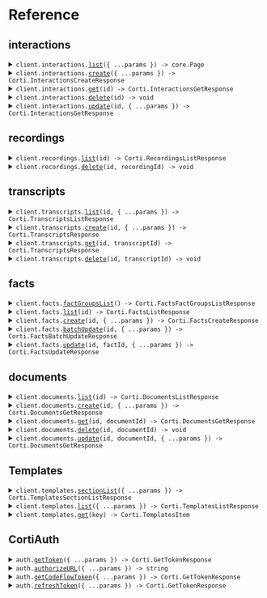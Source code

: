 # Reference

## interactions

<details><summary><code>client.interactions.<a href="/src/api/resources/interactions/client/Client.ts">list</a>({ ...params }) -> core.Page<Corti.InteractionsGetResponse></code></summary>
<dl>
<dd>

#### 📝 Description

<dl>
<dd>

<dl>
<dd>

Lists all existing interactions. Results can be filtered by encounter status and patient identifier.

</dd>
</dl>
</dd>
</dl>

#### 🔌 Usage

<dl>
<dd>

<dl>
<dd>

```typescript
const response = await client.interactions.list();
for await (const item of response) {
    console.log(item);
}

// Or you can manually iterate page-by-page
const page = await client.interactions.list();
while (page.hasNextPage()) {
    page = page.getNextPage();
}
```

</dd>
</dl>
</dd>
</dl>

#### ⚙️ Parameters

<dl>
<dd>

<dl>
<dd>

**request:** `Corti.InteractionsListRequest`

</dd>
</dl>

<dl>
<dd>

**requestOptions:** `Interactions.RequestOptions`

</dd>
</dl>
</dd>
</dl>

</dd>
</dl>
</details>

<details><summary><code>client.interactions.<a href="/src/api/resources/interactions/client/Client.ts">create</a>({ ...params }) -> Corti.InteractionsCreateResponse</code></summary>
<dl>
<dd>

#### 📝 Description

<dl>
<dd>

<dl>
<dd>

Creates a new interaction.

</dd>
</dl>
</dd>
</dl>

#### 🔌 Usage

<dl>
<dd>

<dl>
<dd>

```typescript
await client.interactions.create({
    encounter: {
        identifier: "identifier",
        status: "planned",
        type: "first_consultation",
    },
});
```

</dd>
</dl>
</dd>
</dl>

#### ⚙️ Parameters

<dl>
<dd>

<dl>
<dd>

**request:** `Corti.InteractionsCreateRequest`

</dd>
</dl>

<dl>
<dd>

**requestOptions:** `Interactions.RequestOptions`

</dd>
</dl>
</dd>
</dl>

</dd>
</dl>
</details>

<details><summary><code>client.interactions.<a href="/src/api/resources/interactions/client/Client.ts">get</a>(id) -> Corti.InteractionsGetResponse</code></summary>
<dl>
<dd>

#### 📝 Description

<dl>
<dd>

<dl>
<dd>

Retrieves a previously recorded interaction by its unique identifier (interaction ID).

</dd>
</dl>
</dd>
</dl>

#### 🔌 Usage

<dl>
<dd>

<dl>
<dd>

```typescript
await client.interactions.get("f47ac10b-58cc-4372-a567-0e02b2c3d479");
```

</dd>
</dl>
</dd>
</dl>

#### ⚙️ Parameters

<dl>
<dd>

<dl>
<dd>

**id:** `Corti.Uuid` — The unique identifier of the interaction. Must be a valid UUID.

</dd>
</dl>

<dl>
<dd>

**requestOptions:** `Interactions.RequestOptions`

</dd>
</dl>
</dd>
</dl>

</dd>
</dl>
</details>

<details><summary><code>client.interactions.<a href="/src/api/resources/interactions/client/Client.ts">delete</a>(id) -> void</code></summary>
<dl>
<dd>

#### 📝 Description

<dl>
<dd>

<dl>
<dd>

Deletes an existing interaction.

</dd>
</dl>
</dd>
</dl>

#### 🔌 Usage

<dl>
<dd>

<dl>
<dd>

```typescript
await client.interactions.delete("f47ac10b-58cc-4372-a567-0e02b2c3d479");
```

</dd>
</dl>
</dd>
</dl>

#### ⚙️ Parameters

<dl>
<dd>

<dl>
<dd>

**id:** `Corti.Uuid` — The unique identifier of the interaction. Must be a valid UUID.

</dd>
</dl>

<dl>
<dd>

**requestOptions:** `Interactions.RequestOptions`

</dd>
</dl>
</dd>
</dl>

</dd>
</dl>
</details>

<details><summary><code>client.interactions.<a href="/src/api/resources/interactions/client/Client.ts">update</a>(id, { ...params }) -> Corti.InteractionsGetResponse</code></summary>
<dl>
<dd>

#### 📝 Description

<dl>
<dd>

<dl>
<dd>

Modifies an existing interaction by updating specific fields without overwriting the entire record.

</dd>
</dl>
</dd>
</dl>

#### 🔌 Usage

<dl>
<dd>

<dl>
<dd>

```typescript
await client.interactions.update("f47ac10b-58cc-4372-a567-0e02b2c3d479");
```

</dd>
</dl>
</dd>
</dl>

#### ⚙️ Parameters

<dl>
<dd>

<dl>
<dd>

**id:** `Corti.Uuid` — The unique identifier of the interaction. Must be a valid UUID.

</dd>
</dl>

<dl>
<dd>

**request:** `Corti.InteractionsUpdateRequest`

</dd>
</dl>

<dl>
<dd>

**requestOptions:** `Interactions.RequestOptions`

</dd>
</dl>
</dd>
</dl>

</dd>
</dl>
</details>

## recordings

<details><summary><code>client.recordings.<a href="/src/api/resources/recordings/client/Client.ts">list</a>(id) -> Corti.RecordingsListResponse</code></summary>
<dl>
<dd>

#### 📝 Description

<dl>
<dd>

<dl>
<dd>

Retrieve a list of recordings for a given interaction.

</dd>
</dl>
</dd>
</dl>

#### 🔌 Usage

<dl>
<dd>

<dl>
<dd>

```typescript
await client.recordings.list("f47ac10b-58cc-4372-a567-0e02b2c3d479");
```

</dd>
</dl>
</dd>
</dl>

#### ⚙️ Parameters

<dl>
<dd>

<dl>
<dd>

**id:** `Corti.Uuid` — The unique identifier of the interaction. Must be a valid UUID.

</dd>
</dl>

<dl>
<dd>

**requestOptions:** `Recordings.RequestOptions`

</dd>
</dl>
</dd>
</dl>

</dd>
</dl>
</details>

<details><summary><code>client.recordings.<a href="/src/api/resources/recordings/client/Client.ts">delete</a>(id, recordingId) -> void</code></summary>
<dl>
<dd>

#### 📝 Description

<dl>
<dd>

<dl>
<dd>

Delete a specific recording for a given interaction.

</dd>
</dl>
</dd>
</dl>

#### 🔌 Usage

<dl>
<dd>

<dl>
<dd>

```typescript
await client.recordings.delete("f47ac10b-58cc-4372-a567-0e02b2c3d479", "f47ac10b-58cc-4372-a567-0e02b2c3d479");
```

</dd>
</dl>
</dd>
</dl>

#### ⚙️ Parameters

<dl>
<dd>

<dl>
<dd>

**id:** `Corti.Uuid` — The unique identifier of the interaction. Must be a valid UUID.

</dd>
</dl>

<dl>
<dd>

**recordingId:** `Corti.Uuid` — The unique identifier of the recording. Must be a valid UUID.

</dd>
</dl>

<dl>
<dd>

**requestOptions:** `Recordings.RequestOptions`

</dd>
</dl>
</dd>
</dl>

</dd>
</dl>
</details>

## transcripts

<details><summary><code>client.transcripts.<a href="/src/api/resources/transcripts/client/Client.ts">list</a>(id, { ...params }) -> Corti.TranscriptsListResponse</code></summary>
<dl>
<dd>

#### 📝 Description

<dl>
<dd>

<dl>
<dd>

Retrieves a list of transcripts for a given interaction.

</dd>
</dl>
</dd>
</dl>

#### 🔌 Usage

<dl>
<dd>

<dl>
<dd>

```typescript
await client.transcripts.list("f47ac10b-58cc-4372-a567-0e02b2c3d479");
```

</dd>
</dl>
</dd>
</dl>

#### ⚙️ Parameters

<dl>
<dd>

<dl>
<dd>

**id:** `Corti.Uuid` — The unique identifier of the interaction. Must be a valid UUID.

</dd>
</dl>

<dl>
<dd>

**request:** `Corti.TranscriptsListRequest`

</dd>
</dl>

<dl>
<dd>

**requestOptions:** `Transcripts.RequestOptions`

</dd>
</dl>
</dd>
</dl>

</dd>
</dl>
</details>

<details><summary><code>client.transcripts.<a href="/src/api/resources/transcripts/client/Client.ts">create</a>(id, { ...params }) -> Corti.TranscriptsResponse</code></summary>
<dl>
<dd>

#### 📝 Description

<dl>
<dd>

<dl>
<dd>

Creates a new transcript for an interaction.

</dd>
</dl>
</dd>
</dl>

#### 🔌 Usage

<dl>
<dd>

<dl>
<dd>

```typescript
await client.transcripts.create("f47ac10b-58cc-4372-a567-0e02b2c3d479", {
    recordingId: "f47ac10b-58cc-4372-a567-0e02b2c3d479",
    primaryLanguage: "en",
    modelName: "base",
});
```

</dd>
</dl>
</dd>
</dl>

#### ⚙️ Parameters

<dl>
<dd>

<dl>
<dd>

**id:** `Corti.Uuid` — The unique identifier of the interaction. Must be a valid UUID.

</dd>
</dl>

<dl>
<dd>

**request:** `Corti.TranscriptsCreateRequest`

</dd>
</dl>

<dl>
<dd>

**requestOptions:** `Transcripts.RequestOptions`

</dd>
</dl>
</dd>
</dl>

</dd>
</dl>
</details>

<details><summary><code>client.transcripts.<a href="/src/api/resources/transcripts/client/Client.ts">get</a>(id, transcriptId) -> Corti.TranscriptsResponse</code></summary>
<dl>
<dd>

#### 📝 Description

<dl>
<dd>

<dl>
<dd>

Retrieves the transcript for a specific interaction.

</dd>
</dl>
</dd>
</dl>

#### 🔌 Usage

<dl>
<dd>

<dl>
<dd>

```typescript
await client.transcripts.get("f47ac10b-58cc-4372-a567-0e02b2c3d479", "f47ac10b-58cc-4372-a567-0e02b2c3d479");
```

</dd>
</dl>
</dd>
</dl>

#### ⚙️ Parameters

<dl>
<dd>

<dl>
<dd>

**id:** `Corti.Uuid` — The unique identifier of the interaction. Must be a valid UUID.

</dd>
</dl>

<dl>
<dd>

**transcriptId:** `Corti.Uuid` — The unique identifier of the transcript. Must be a valid UUID.

</dd>
</dl>

<dl>
<dd>

**requestOptions:** `Transcripts.RequestOptions`

</dd>
</dl>
</dd>
</dl>

</dd>
</dl>
</details>

<details><summary><code>client.transcripts.<a href="/src/api/resources/transcripts/client/Client.ts">delete</a>(id, transcriptId) -> void</code></summary>
<dl>
<dd>

#### 📝 Description

<dl>
<dd>

<dl>
<dd>

Deletes a specific transcript associated with an interaction.

</dd>
</dl>
</dd>
</dl>

#### 🔌 Usage

<dl>
<dd>

<dl>
<dd>

```typescript
await client.transcripts.delete("f47ac10b-58cc-4372-a567-0e02b2c3d479", "f47ac10b-58cc-4372-a567-0e02b2c3d479");
```

</dd>
</dl>
</dd>
</dl>

#### ⚙️ Parameters

<dl>
<dd>

<dl>
<dd>

**id:** `Corti.Uuid` — The unique identifier of the interaction. Must be a valid UUID.

</dd>
</dl>

<dl>
<dd>

**transcriptId:** `Corti.Uuid` — The unique identifier of the transcript. Must be a valid UUID.

</dd>
</dl>

<dl>
<dd>

**requestOptions:** `Transcripts.RequestOptions`

</dd>
</dl>
</dd>
</dl>

</dd>
</dl>
</details>

## facts

<details><summary><code>client.facts.<a href="/src/api/resources/facts/client/Client.ts">factGroupsList</a>() -> Corti.FactsFactGroupsListResponse</code></summary>
<dl>
<dd>

#### 🔌 Usage

<dl>
<dd>

<dl>
<dd>

```typescript
await client.facts.factGroupsList();
```

</dd>
</dl>
</dd>
</dl>

#### ⚙️ Parameters

<dl>
<dd>

<dl>
<dd>

**requestOptions:** `Facts.RequestOptions`

</dd>
</dl>
</dd>
</dl>

</dd>
</dl>
</details>

<details><summary><code>client.facts.<a href="/src/api/resources/facts/client/Client.ts">list</a>(id) -> Corti.FactsListResponse</code></summary>
<dl>
<dd>

#### 📝 Description

<dl>
<dd>

<dl>
<dd>

Retrieves a list of facts for a given interaction.

</dd>
</dl>
</dd>
</dl>

#### 🔌 Usage

<dl>
<dd>

<dl>
<dd>

```typescript
await client.facts.list("f47ac10b-58cc-4372-a567-0e02b2c3d479");
```

</dd>
</dl>
</dd>
</dl>

#### ⚙️ Parameters

<dl>
<dd>

<dl>
<dd>

**id:** `Corti.Uuid` — The unique identifier of the interaction. Must be a valid UUID.

</dd>
</dl>

<dl>
<dd>

**requestOptions:** `Facts.RequestOptions`

</dd>
</dl>
</dd>
</dl>

</dd>
</dl>
</details>

<details><summary><code>client.facts.<a href="/src/api/resources/facts/client/Client.ts">create</a>(id, { ...params }) -> Corti.FactsCreateResponse</code></summary>
<dl>
<dd>

#### 📝 Description

<dl>
<dd>

<dl>
<dd>

Adds new facts to an interaction.

</dd>
</dl>
</dd>
</dl>

#### 🔌 Usage

<dl>
<dd>

<dl>
<dd>

```typescript
await client.facts.create("f47ac10b-58cc-4372-a567-0e02b2c3d479", {
    facts: [
        {
            text: "text",
            group: "other",
        },
    ],
});
```

</dd>
</dl>
</dd>
</dl>

#### ⚙️ Parameters

<dl>
<dd>

<dl>
<dd>

**id:** `Corti.Uuid` — The unique identifier of the interaction. Must be a valid UUID.

</dd>
</dl>

<dl>
<dd>

**request:** `Corti.FactsCreateRequest`

</dd>
</dl>

<dl>
<dd>

**requestOptions:** `Facts.RequestOptions`

</dd>
</dl>
</dd>
</dl>

</dd>
</dl>
</details>

<details><summary><code>client.facts.<a href="/src/api/resources/facts/client/Client.ts">batchUpdate</a>(id, { ...params }) -> Corti.FactsBatchUpdateResponse</code></summary>
<dl>
<dd>

#### 📝 Description

<dl>
<dd>

<dl>
<dd>

Updates multiple facts associated with an interaction. If the interaction `status = "in progress"`, the updated facts will be sent to the client over WebSocket.

</dd>
</dl>
</dd>
</dl>

#### 🔌 Usage

<dl>
<dd>

<dl>
<dd>

```typescript
await client.facts.batchUpdate("f47ac10b-58cc-4372-a567-0e02b2c3d479", {
    facts: [
        {
            factId: "f47ac10b-58cc-4372-a567-0e02b2c3d479",
        },
    ],
});
```

</dd>
</dl>
</dd>
</dl>

#### ⚙️ Parameters

<dl>
<dd>

<dl>
<dd>

**id:** `Corti.Uuid` — The unique identifier of the interaction. Must be a valid UUID.

</dd>
</dl>

<dl>
<dd>

**request:** `Corti.FactsBatchUpdateRequest`

</dd>
</dl>

<dl>
<dd>

**requestOptions:** `Facts.RequestOptions`

</dd>
</dl>
</dd>
</dl>

</dd>
</dl>
</details>

<details><summary><code>client.facts.<a href="/src/api/resources/facts/client/Client.ts">update</a>(id, factId, { ...params }) -> Corti.FactsUpdateResponse</code></summary>
<dl>
<dd>

#### 📝 Description

<dl>
<dd>

<dl>
<dd>

Updates an existing fact within a specific interaction. If the interaction `status = "in progress"`, the updated fact will be sent to the client via WebSocket. To discard a fact, simply set `discarded = true`.

</dd>
</dl>
</dd>
</dl>

#### 🔌 Usage

<dl>
<dd>

<dl>
<dd>

```typescript
await client.facts.update("f47ac10b-58cc-4372-a567-0e02b2c3d479", "f47ac10b-58cc-4372-a567-0e02b2c3d479");
```

</dd>
</dl>
</dd>
</dl>

#### ⚙️ Parameters

<dl>
<dd>

<dl>
<dd>

**id:** `Corti.Uuid` — The unique identifier of the interaction. Must be a valid UUID.

</dd>
</dl>

<dl>
<dd>

**factId:** `Corti.Uuid` — The unique identifier of the fact to update. Must be a valid UUID.

</dd>
</dl>

<dl>
<dd>

**request:** `Corti.FactsUpdateRequest`

</dd>
</dl>

<dl>
<dd>

**requestOptions:** `Facts.RequestOptions`

</dd>
</dl>
</dd>
</dl>

</dd>
</dl>
</details>

## documents

<details><summary><code>client.documents.<a href="/src/api/resources/documents/client/Client.ts">list</a>(id) -> Corti.DocumentsListResponse</code></summary>
<dl>
<dd>

#### 📝 Description

<dl>
<dd>

<dl>
<dd>

List Documents

</dd>
</dl>
</dd>
</dl>

#### 🔌 Usage

<dl>
<dd>

<dl>
<dd>

```typescript
await client.documents.list("f47ac10b-58cc-4372-a567-0e02b2c3d479");
```

</dd>
</dl>
</dd>
</dl>

#### ⚙️ Parameters

<dl>
<dd>

<dl>
<dd>

**id:** `Corti.Uuid` — The unique identifier of the interaction. Must be a valid UUID.

</dd>
</dl>

<dl>
<dd>

**requestOptions:** `Documents.RequestOptions`

</dd>
</dl>
</dd>
</dl>

</dd>
</dl>
</details>

<details><summary><code>client.documents.<a href="/src/api/resources/documents/client/Client.ts">create</a>(id, { ...params }) -> Corti.DocumentsGetResponse</code></summary>
<dl>
<dd>

#### 📝 Description

<dl>
<dd>

<dl>
<dd>

Generate Document.

</dd>
</dl>
</dd>
</dl>

#### 🔌 Usage

<dl>
<dd>

<dl>
<dd>

```typescript
await client.documents.create("f47ac10b-58cc-4372-a567-0e02b2c3d479", {
    context: [
        {
            type: "facts",
            data: [
                {
                    text: "text",
                    source: "core",
                },
            ],
        },
    ],
    templateKey: "templateKey",
    outputLanguage: "outputLanguage",
});
```

</dd>
</dl>
</dd>
</dl>

#### ⚙️ Parameters

<dl>
<dd>

<dl>
<dd>

**id:** `Corti.Uuid` — The unique identifier of the interaction. Must be a valid UUID.

</dd>
</dl>

<dl>
<dd>

**request:** `Corti.DocumentsCreateRequest`

</dd>
</dl>

<dl>
<dd>

**requestOptions:** `Documents.RequestOptions`

</dd>
</dl>
</dd>
</dl>

</dd>
</dl>
</details>

<details><summary><code>client.documents.<a href="/src/api/resources/documents/client/Client.ts">get</a>(id, documentId) -> Corti.DocumentsGetResponse</code></summary>
<dl>
<dd>

#### 📝 Description

<dl>
<dd>

<dl>
<dd>

Get Document.

</dd>
</dl>
</dd>
</dl>

#### 🔌 Usage

<dl>
<dd>

<dl>
<dd>

```typescript
await client.documents.get("f47ac10b-58cc-4372-a567-0e02b2c3d479", "f47ac10b-58cc-4372-a567-0e02b2c3d479");
```

</dd>
</dl>
</dd>
</dl>

#### ⚙️ Parameters

<dl>
<dd>

<dl>
<dd>

**id:** `Corti.Uuid` — The unique identifier of the interaction. Must be a valid UUID.

</dd>
</dl>

<dl>
<dd>

**documentId:** `Corti.Uuid` — The document ID representing the context for the request. Must be a valid UUID.

</dd>
</dl>

<dl>
<dd>

**requestOptions:** `Documents.RequestOptions`

</dd>
</dl>
</dd>
</dl>

</dd>
</dl>
</details>

<details><summary><code>client.documents.<a href="/src/api/resources/documents/client/Client.ts">delete</a>(id, documentId) -> void</code></summary>
<dl>
<dd>

#### 🔌 Usage

<dl>
<dd>

<dl>
<dd>

```typescript
await client.documents.delete("f47ac10b-58cc-4372-a567-0e02b2c3d479", "f47ac10b-58cc-4372-a567-0e02b2c3d479");
```

</dd>
</dl>
</dd>
</dl>

#### ⚙️ Parameters

<dl>
<dd>

<dl>
<dd>

**id:** `Corti.Uuid` — The unique identifier of the interaction. Must be a valid UUID.

</dd>
</dl>

<dl>
<dd>

**documentId:** `Corti.Uuid` — The document ID representing the context for the request. Must be a valid UUID.

</dd>
</dl>

<dl>
<dd>

**requestOptions:** `Documents.RequestOptions`

</dd>
</dl>
</dd>
</dl>

</dd>
</dl>
</details>

<details><summary><code>client.documents.<a href="/src/api/resources/documents/client/Client.ts">update</a>(id, documentId, { ...params }) -> Corti.DocumentsGetResponse</code></summary>
<dl>
<dd>

#### 🔌 Usage

<dl>
<dd>

<dl>
<dd>

```typescript
await client.documents.update("f47ac10b-58cc-4372-a567-0e02b2c3d479", "f47ac10b-58cc-4372-a567-0e02b2c3d479");
```

</dd>
</dl>
</dd>
</dl>

#### ⚙️ Parameters

<dl>
<dd>

<dl>
<dd>

**id:** `Corti.Uuid` — The unique identifier of the interaction. Must be a valid UUID.

</dd>
</dl>

<dl>
<dd>

**documentId:** `Corti.Uuid` — The document ID representing the context for the request. Must be a valid UUID.

</dd>
</dl>

<dl>
<dd>

**request:** `Corti.DocumentsUpdateRequest`

</dd>
</dl>

<dl>
<dd>

**requestOptions:** `Documents.RequestOptions`

</dd>
</dl>
</dd>
</dl>

</dd>
</dl>
</details>

## Templates

<details><summary><code>client.templates.<a href="/src/api/resources/templates/client/Client.ts">sectionList</a>({ ...params }) -> Corti.TemplatesSectionListResponse</code></summary>
<dl>
<dd>

#### 📝 Description

<dl>
<dd>

<dl>
<dd>

Retrieves a list of template sections with optional filters for organization and language.

</dd>
</dl>
</dd>
</dl>

#### 🔌 Usage

<dl>
<dd>

<dl>
<dd>

```typescript
await client.templates.sectionList();
```

</dd>
</dl>
</dd>
</dl>

#### ⚙️ Parameters

<dl>
<dd>

<dl>
<dd>

**request:** `Corti.TemplatesSectionListRequest`

</dd>
</dl>

<dl>
<dd>

**requestOptions:** `Templates.RequestOptions`

</dd>
</dl>
</dd>
</dl>

</dd>
</dl>
</details>

<details><summary><code>client.templates.<a href="/src/api/resources/templates/client/Client.ts">list</a>({ ...params }) -> Corti.TemplatesListResponse</code></summary>
<dl>
<dd>

#### 📝 Description

<dl>
<dd>

<dl>
<dd>

Retrieves a list of templates with optional filters for organization, language, and status.

</dd>
</dl>
</dd>
</dl>

#### 🔌 Usage

<dl>
<dd>

<dl>
<dd>

```typescript
await client.templates.list();
```

</dd>
</dl>
</dd>
</dl>

#### ⚙️ Parameters

<dl>
<dd>

<dl>
<dd>

**request:** `Corti.TemplatesListRequest`

</dd>
</dl>

<dl>
<dd>

**requestOptions:** `Templates.RequestOptions`

</dd>
</dl>
</dd>
</dl>

</dd>
</dl>
</details>

<details><summary><code>client.templates.<a href="/src/api/resources/templates/client/Client.ts">get</a>(key) -> Corti.TemplatesItem</code></summary>
<dl>
<dd>

#### 📝 Description

<dl>
<dd>

<dl>
<dd>

Retrieves template by key.

</dd>
</dl>
</dd>
</dl>

#### 🔌 Usage

<dl>
<dd>

<dl>
<dd>

```typescript
await client.templates.get("key");
```

</dd>
</dl>
</dd>
</dl>

#### ⚙️ Parameters

<dl>
<dd>

<dl>
<dd>

**key:** `string` — The key of the template

</dd>
</dl>

<dl>
<dd>

**requestOptions:** `Templates.RequestOptions`

</dd>
</dl>
</dd>
</dl>

</dd>
</dl>
</details>

## CortiAuth

<details><summary><code>auth.<a href="/src/custom/CortiAuth.ts">getToken</a>({ ...params }) -> Corti.GetTokenResponse</code></summary>
<dl>
<dd>

#### 📝 Description

<dl>
<dd>

<dl>
<dd>

Obtain an OAuth2 access token using client credentials

</dd>
</dl>
</dd>
</dl>

#### 🔌 Usage

<dl>
<dd>

<dl>
<dd>

```typescript
await auth.getToken({
    clientId: "client_id",
    clientSecret: "client_secret",
});
```

</dd>
</dl>
</dd>
</dl>

#### ⚙️ Parameters

<dl>
<dd>

<dl>
<dd>

**request:** `Corti.AuthGetTokenRequest`

</dd>
</dl>

<dl>
<dd>

**requestOptions:** `Auth.RequestOptions`

</dd>
</dl>
</dd>
</dl>

</dd>
</dl>
</details>

<details><summary><code>auth.<a href="/src/custom/CortiAuth.ts">authorizeURL</a>({ ...params }) -> string</code></summary>
<dl>
<dd>

#### 📝 Description

<dl>
<dd>

<dl>
<dd>

Get Authorization URL for Authorization code flow

</dd>
</dl>
</dd>
</dl>

#### 🔌 Usage

<dl>
<dd>

<dl>
<dd>

```typescript
const authUrl = await auth.authorizeURL({
    clientId: "client_id",
    redirectUri: "https://example.com/callback",
});
```

</dd>
</dl>
</dd>
</dl>

#### ⚙️ Parameters

<dl>
<dd>

<dl>
<dd>

**request:** `{ clientId: string; redirectUri: string }`

</dd>
</dl>

<dl>
<dd>

**options:** `{ skipRedirect?: boolean }`

</dd>
</dl>
</dd>
</dl>

</dd>
</dl>
</details>

<details><summary><code>auth.<a href="/src/custom/CortiAuth.ts">getCodeFlowToken</a>({ ...params }) -> Corti.GetTokenResponse</code></summary>
<dl>
<dd>

#### 📝 Description

<dl>
<dd>

<dl>
<dd>

Obtain an OAuth2 access token using authorization code

</dd>
</dl>
</dd>
</dl>

#### 🔌 Usage

<dl>
<dd>

<dl>
<dd>

```typescript
await auth.getCodeFlowToken({
    clientId: "client_id",
    clientSecret: "client_secret",
    redirectUri: "https://example.com/callback",
    code: "authorization_code",
});
```

</dd>
</dl>
</dd>
</dl>

#### ⚙️ Parameters

<dl>
<dd>

<dl>
<dd>

**request:** `{ clientId: string; clientSecret: string; redirectUri: string; code: string }`

</dd>
</dl>

<dl>
<dd>

**requestOptions:** `Auth.RequestOptions`

</dd>
</dl>
</dd>
</dl>

</dd>
</dl>
</details>

<details><summary><code>auth.<a href="/src/custom/CortiAuth.ts">refreshToken</a>({ ...params }) -> Corti.GetTokenResponse</code></summary>
<dl>
<dd>

#### 📝 Description

<dl>
<dd>

<dl>
<dd>

Refresh an OAuth2 access token using refresh token

</dd>
</dl>
</dd>
</dl>

#### 🔌 Usage

<dl>
<dd>

<dl>
<dd>

```typescript
await auth.refreshToken({
    clientId: "client_id",
    clientSecret: "client_secret",
    refreshToken: "refresh_token",
});
```

</dd>
</dl>
</dd>
</dl>

#### ⚙️ Parameters

<dl>
<dd>

<dl>
<dd>

**request:** `{ clientId: string; clientSecret: string; refreshToken: string }`

</dd>
</dl>

<dl>
<dd>

**requestOptions:** `Auth.RequestOptions`

</dd>
</dl>
</dd>
</dl>

</dd>
</dl>
</details> 